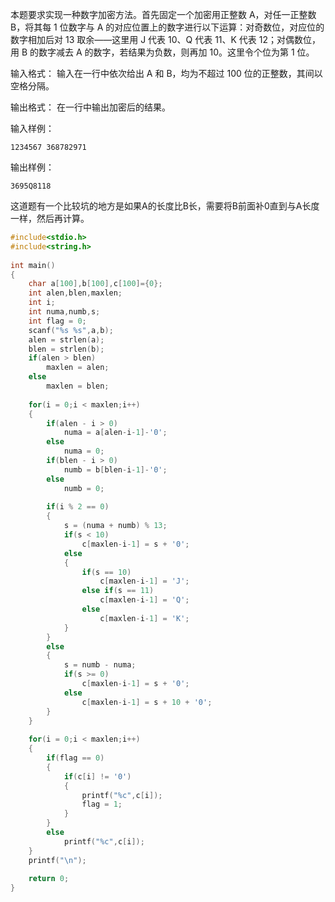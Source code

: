 本题要求实现一种数字加密方法。首先固定一个加密用正整数 A，对任一正整数 B，将其每 1 位数字与 A 的对应位置上的数字进行以下运算：对奇数位，对应位的数字相加后对 13 取余——这里用 J 代表 10、Q 代表 11、K 代表 12；对偶数位，用 B 的数字减去 A 的数字，若结果为负数，则再加 10。这里令个位为第 1 位。

输入格式：
输入在一行中依次给出 A 和 B，均为不超过 100 位的正整数，其间以空格分隔。

输出格式：
在一行中输出加密后的结果。

输入样例：

    1234567 368782971

输出样例：

    3695Q8118

这道题有一个比较坑的地方是如果A的长度比B长，需要将B前面补0直到与A长度一样，然后再计算。

```C
#include<stdio.h>
#include<string.h>
 
int main()
{
    char a[100],b[100],c[100]={0};
    int alen,blen,maxlen;
    int i;
    int numa,numb,s;
    int flag = 0;
    scanf("%s %s",a,b);
    alen = strlen(a);
    blen = strlen(b);
    if(alen > blen)
        maxlen = alen;
    else
        maxlen = blen;
 
    for(i = 0;i < maxlen;i++)
    {
        if(alen - i > 0)
            numa = a[alen-i-1]-'0';
        else
            numa = 0;
        if(blen - i > 0)
            numb = b[blen-i-1]-'0';
        else
            numb = 0;
 
        if(i % 2 == 0)
        {
            s = (numa + numb) % 13;
            if(s < 10)
                c[maxlen-i-1] = s + '0';
            else
            {
                if(s == 10)
                    c[maxlen-i-1] = 'J';
                else if(s == 11)
                    c[maxlen-i-1] = 'Q';
                else
                    c[maxlen-i-1] = 'K';
            }
        }
        else
        {
            s = numb - numa;
            if(s >= 0)
                c[maxlen-i-1] = s + '0';
            else
                c[maxlen-i-1] = s + 10 + '0';
        }
    }
 
    for(i = 0;i < maxlen;i++)
    {
        if(flag == 0)
        {
            if(c[i] != '0')
            {
                printf("%c",c[i]);
                flag = 1;
            }
        }
        else
            printf("%c",c[i]);
    }
    printf("\n");
 
    return 0;
}
```